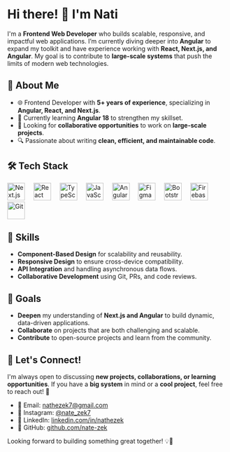 # Hi there! 👋 I'm Nati

I'm a **Frontend Web Developer** who builds scalable, responsive, and impactful web applications. I’m currently diving deeper into **Angular** to expand my toolkit and have experience working with **React, Next.js, and Angular**. My goal is to contribute to **large-scale systems** that push the limits of modern web technologies.



## 🚀 About Me

- 🌐 Frontend Developer with **5+ years of experience**, specializing in **Angular, React, and Next.js**.
- 🌱 Currently learning **Angular 18** to strengthen my skillset.
- 🤝 Looking for **collaborative opportunities** to work on **large-scale projects**.
- 🔍 Passionate about writing **clean, efficient, and maintainable code**.



## 🛠️ Tech Stack

<div align="left">
  <img src="https://cdn.jsdelivr.net/gh/devicons/devicon/icons/nextjs/nextjs-original.svg" height="40" alt="Next.js" />
  <img width="12" />
  <img src="https://cdn.jsdelivr.net/gh/devicons/devicon/icons/react/react-original.svg" height="40" alt="React" />
  <img width="12" />
  <img src="https://cdn.jsdelivr.net/gh/devicons/devicon/icons/typescript/typescript-original.svg" height="40" alt="TypeScript" />
  <img width="12" />
  <img src="https://cdn.jsdelivr.net/gh/devicons/devicon/icons/javascript/javascript-original.svg" height="40" alt="JavaScript" />
  <img width="12" />
  <img src="https://cdn.jsdelivr.net/gh/devicons/devicon/icons/angularjs/angularjs-original.svg" height="40" alt="Angular" />
  <img width="12" />
  <img src="https://cdn.jsdelivr.net/gh/devicons/devicon/icons/figma/figma-original.svg" height="40" alt="Figma" />
  <img width="12" />
  <img src="https://cdn.jsdelivr.net/gh/devicons/devicon/icons/bootstrap/bootstrap-original.svg" height="40" alt="Bootstrap" />
  <img width="12" />
  <img src="https://cdn.jsdelivr.net/gh/devicons/devicon/icons/firebase/firebase-plain.svg" height="40" alt="Firebase" />
  <img width="12" />
  <img src="https://cdn.jsdelivr.net/gh/devicons/devicon/icons/git/git-original.svg" height="40" alt="Git" />
</div>



## 🌟 Skills

- **Component-Based Design** for scalability and reusability.
- **Responsive Design** to ensure cross-device compatibility.
- **API Integration** and handling asynchronous data flows.
- **Collaborative Development** using Git, PRs, and code reviews.



## 🎯 Goals

- **Deepen** my understanding of **Next.js and Angular** to build dynamic, data-driven applications.
- **Collaborate** on projects that are both challenging and scalable.
- **Contribute** to open-source projects and learn from the community.



## 🤝 Let's Connect!

I'm always open to discussing **new projects, collaborations, or learning opportunities**. If you have a **big system** in mind or a **cool project**, feel free to reach out! 🚀

- 📧 Email: [nathezek7@gmail.com](mailto:nathezek7@gmail.com)
- 📸 Instagram: [@nate_zek7](https://www.instagram.com/nate_zek7/)
- 💼 LinkedIn: [linkedin.com/in/nathezek](https://www.linkedin.com/in/nathezek)
- 🐙 GitHub: [github.com/nate-zek](https://github.com/nate-zek)

Looking forward to building something great together! 💡🚀

